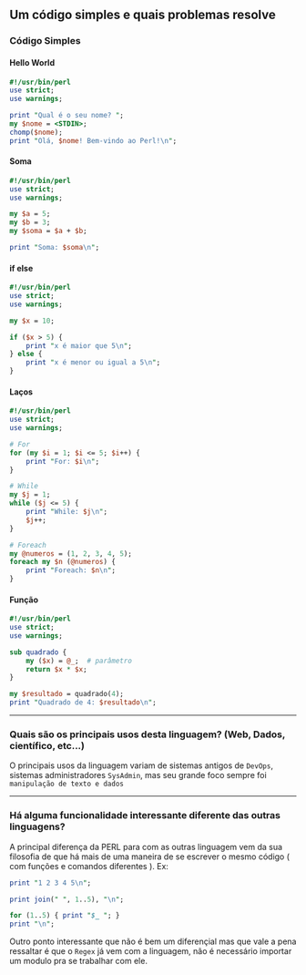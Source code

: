 ## Um código simples e quais problemas resolve
### Código Simples
#### Hello World
```PERL
#!/usr/bin/perl
use strict;
use warnings;

print "Qual é o seu nome? ";
my $nome = <STDIN>;       
chomp($nome);            
print "Olá, $nome! Bem-vindo ao Perl!\n";
```

#### Soma
```PERL
#!/usr/bin/perl
use strict;
use warnings;

my $a = 5;
my $b = 3;
my $soma = $a + $b;

print "Soma: $soma\n";
```

#### if else
```PERL
#!/usr/bin/perl
use strict;
use warnings;

my $x = 10;

if ($x > 5) {
    print "x é maior que 5\n";
} else {
    print "x é menor ou igual a 5\n";
}
```

#### Laços
```PERL
#!/usr/bin/perl
use strict;
use warnings;

# For
for (my $i = 1; $i <= 5; $i++) {
    print "For: $i\n";
}

# While
my $j = 1;
while ($j <= 5) {
    print "While: $j\n";
    $j++;
}

# Foreach
my @numeros = (1, 2, 3, 4, 5);
foreach my $n (@numeros) {
    print "Foreach: $n\n";
}
```

#### Função 
```PERL
#!/usr/bin/perl
use strict;
use warnings;

sub quadrado {
    my ($x) = @_;  # parâmetro
    return $x * $x;
}

my $resultado = quadrado(4);
print "Quadrado de 4: $resultado\n";
```
--- 

### Quais são os principais usos desta linguagem? (Web, Dados, científico, etc...)
O principais usos da linguagem variam de sistemas antigos de `DevOps`, sistemas administradores `SysAdmin`, mas seu grande foco sempre foi `manipulação de texto e dados`

---

### Há alguma funcionalidade interessante diferente das outras linguagens?
A principal diferença da PERL para com as outras linguagem vem da sua filosofia de que há mais de uma maneira de se escrever o mesmo código ( com funções e comandos diferentes ). Ex:
```PERL
print "1 2 3 4 5\n";

print join(" ", 1..5), "\n";

for (1..5) { print "$_ "; }
print "\n";
```
Outro ponto interessante que não é bem um diferençial mas que vale a pena ressaltar é que o `Regex` já vem com a linguagem, não é necessário importar um modulo pra se trabalhar com ele.

